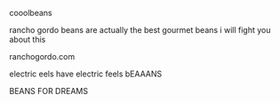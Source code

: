 cooolbeans

rancho gordo beans are actually the best gourmet beans i will fight you about this

ranchogordo.com


electric eels have electric feels
bEAAANS

BEANS FOR DREAMS
